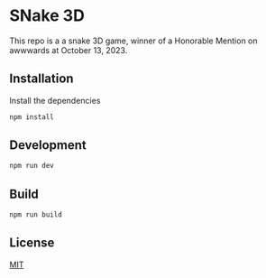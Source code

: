 # SNake 3D

This repo is a a snake 3D game, winner of a Honorable Mention on awwwards at October 13, 2023.

## Installation
Install the dependencies

```bash
npm install
```

## Development

```bash
npm run dev
````

## Build
```bash
npm run build
```

## License

[MIT](https://choosealicense.com/licenses/mit/)
